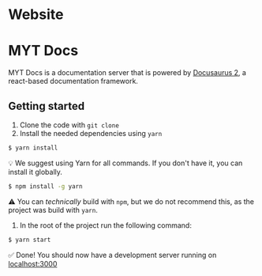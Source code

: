 # Website
# MYT Docs

MYT Docs is a documentation server that is powered by [Docusaurus 2](https://docusaurus.io/), a react-based documentation framework.

## Getting started

1. Clone the code with `git clone`
2. Install the needed dependencies using `yarn`
```bash
$ yarn install
```

>>>
:bulb: We suggest using Yarn for all commands.
If you don't have it, you can install it globally.
```bash
$ npm install -g yarn
```
>>>

>>>
:warning: You can *technically* build with `npm`, but we do not recommend this, as the project was build with `yarn`.
>>>

1. In the root of the project run the following command:
```bash
$ yarn start
```
✅ Done! You should now have a development server running on [localhost:3000](http://localhost:3000)
